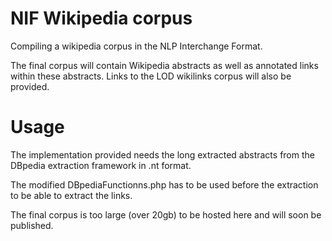 NIF Wikipedia corpus
==============

Compiling a wikipedia corpus in the NLP Interchange Format.

The final corpus will contain Wikipedia abstracts as well as annotated links within these abstracts. Links to the LOD wikilinks corpus will also be provided.

Usage
==============

The implementation provided needs the long extracted abstracts from the DBpedia extraction framework in .nt format. 

The modified DBpediaFunctionns.php has to be used before the extraction to be able to extract the links.


The final corpus is too large (over 20gb) to be hosted here and will soon be published.

